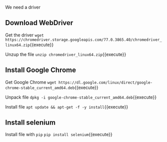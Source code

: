 We need a driver 

## Download WebDriver
Get the driver
`wget https://chromedriver.storage.googleapis.com/77.0.3865.40/chromedriver_linux64.zip`{{execute}}

Unzup the file
`unzip chromedriver_linux64.zip`{{execute}}

## Install Google Chrome
Get Google Chrome
`wget https://dl.google.com/linux/direct/google-chrome-stable_current_amd64.deb`{{execute}}

Unpack file
`dpkg -i google-chrome-stable_current_amd64.deb`{{execute}}

Install file
`apt update && apt-get -f -y install`{{execute}}

## Install selenium 
Install file with `pip`
`pip install selenium`{{execute}}